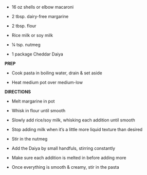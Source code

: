 -   16 oz shells or elbow macaroni

-   2 tbsp. dairy-free margarine

-   2 tbsp. flour

-   Rice milk or soy milk

-   ¼ tsp. nutmeg

-   1 package Cheddar Daiya

**PREP**

-   Cook pasta in boiling water, drain & set aside

-   Heat medium pot over medium-low

**DIRECTIONS**

-   Melt margarine in pot

-   Whisk in flour until smooth

-   Slowly add rice/soy milk, whisking each addition until smooth

-   Stop adding milk when it’s a little more liquid texture than desired

-   Stir in the nutmeg

-   Add the Daiya by small handfuls, stirring constantly

-   Make sure each addition is melted in before adding more

-   Once everything is smooth & creamy, stir in the pasta
